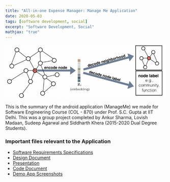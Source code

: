```yaml
---
title: "All-in-one Expense Manager: Manage Me Application"
date: 2020-05-03
tags: [software development, social]
excerpt: "Software Development, Social"
mathjax: "true"
---
```


<div style="text-align: center;">
  <img src="/images/graph-embeddings/graphs.png" style="width: 1800px">
</div>

This is the summary of the android application (ManageMe) we made for Software Engineering Course (COL - 870) under Prof. S.C. Gupta at IIT Delhi. This was a group project completed by Ankur Sharma, Lovish Madaan, Sudeep Agarwal and Siddharth Khera (2015-2020 Dual Degree Students).

### Important files relevant to the Application
* [Software Requirements Specifications](/_docs/Software/SRS.pdf)
* [Design Document](/_docs/Software/Design.pdf)
* [Presentation](/_docs/Software/PPT.pdf)
* [Code Document](/_docs/Software/Code.pdf)
* [Demo App Screenshots](/_docs/Software/Demo.pdf)